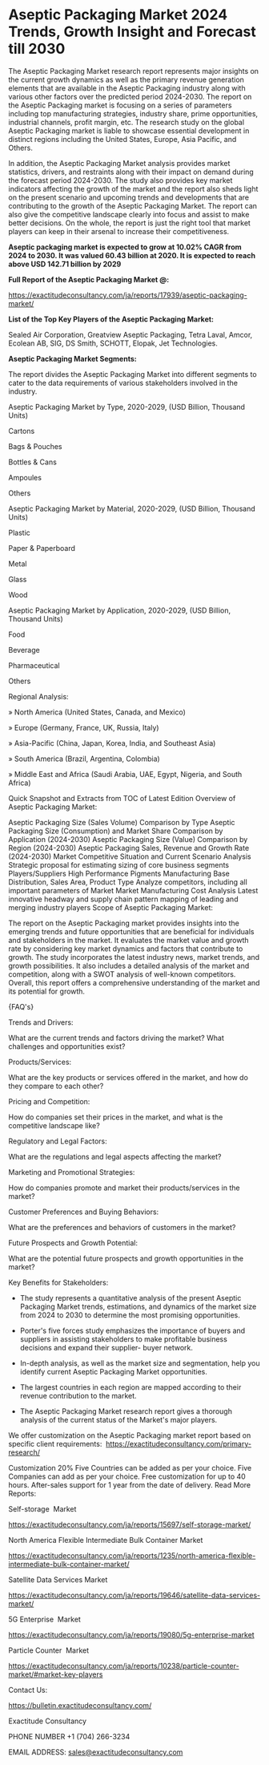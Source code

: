 # Aseptic Packaging Market 2024 Trends, Growth Insight and Forecast till 2030

The Aseptic Packaging Market research report represents major insights on the current growth dynamics as well as the primary revenue generation elements that are available in the Aseptic Packaging industry along with various other factors over the predicted period 2024-2030. The report on the Aseptic Packaging market is focusing on a series of parameters including top manufacturing strategies, industry share, prime opportunities, industrial channels, profit margin, etc. The research study on the global Aseptic Packaging market is liable to showcase essential development in distinct regions including the United States, Europe, Asia Pacific, and Others.

In addition, the Aseptic Packaging Market analysis provides market statistics, drivers, and restraints along with their impact on demand during the forecast period 2024-2030. The study also provides key market indicators affecting the growth of the market and the report also sheds light on the present scenario and upcoming trends and developments that are contributing to the growth of the Aseptic Packaging Market. The report can also give the competitive landscape clearly into focus and assist to make better decisions. On the whole, the report is just the right tool that market players can keep in their arsenal to increase their competitiveness.

**Aseptic packaging market is expected to grow at 10.02% CAGR from 2024 to 2030. It was valued 60.43 billion at 2020. It is expected to reach above USD 142.71 billion by 2029**

**Full Report of the Aseptic Packaging Market @:**

https://exactitudeconsultancy.com/ja/reports/17939/aseptic-packaging-market/

**List of the Top Key Players of the Aseptic Packaging Market:**

Sealed Air Corporation, Greatview Aseptic Packaging, Tetra Laval, Amcor, Ecolean AB, SIG, DS Smith, SCHOTT, Elopak, Jet Technologies.

**Aseptic Packaging Market Segments:**

The report divides the Aseptic Packaging Market into different segments to cater to the data requirements of various stakeholders involved in the industry.

Aseptic Packaging Market by Type, 2020-2029, (USD Billion, Thousand Units)

Cartons

Bags & Pouches

Bottles & Cans

Ampoules

Others

Aseptic Packaging Market by Material, 2020-2029, (USD Billion, Thousand Units)

Plastic

Paper & Paperboard

Metal

Glass

Wood

Aseptic Packaging Market by Application, 2020-2029, (USD Billion, Thousand Units)

Food

Beverage

Pharmaceutical

Others

Regional Analysis:

» North America (United States, Canada, and Mexico)

» Europe (Germany, France, UK, Russia, Italy)

» Asia-Pacific (China, Japan, Korea, India, and Southeast Asia)

» South America (Brazil, Argentina, Colombia)

» Middle East and Africa (Saudi Arabia, UAE, Egypt, Nigeria, and South Africa)

Quick Snapshot and Extracts from TOC of Latest Edition Overview of Aseptic Packaging Market:

Aseptic Packaging Size (Sales Volume) Comparison by Type
Aseptic Packaging Size (Consumption) and Market Share Comparison by Application (2024-2030)
Aseptic Packaging Size (Value) Comparison by Region (2024-2030)
Aseptic Packaging Sales, Revenue and Growth Rate (2024-2030)
Market Competitive Situation and Current Scenario Analysis
Strategic proposal for estimating sizing of core business segments
Players/Suppliers High Performance Pigments Manufacturing Base Distribution, Sales Area, Product Type
Analyze competitors, including all important parameters of Market
Market Manufacturing Cost Analysis
Latest innovative headway and supply chain pattern mapping of leading and merging industry players
Scope of Aseptic Packaging Market:

The report on the Aseptic Packaging market provides insights into the emerging trends and future opportunities that are beneficial for individuals and stakeholders in the market.
It evaluates the market value and growth rate by considering key market dynamics and factors that contribute to growth.
The study incorporates the latest industry news, market trends, and growth possibilities.
It also includes a detailed analysis of the market and competition, along with a SWOT analysis of well-known competitors.
Overall, this report offers a comprehensive understanding of the market and its potential for growth.

{FAQ's}

Trends and Drivers:

What are the current trends and factors driving the market? What challenges and opportunities exist?

Products/Services:

What are the key products or services offered in the market, and how do they compare to each other?

Pricing and Competition:

How do companies set their prices in the market, and what is the competitive landscape like?

Regulatory and Legal Factors:

What are the regulations and legal aspects affecting the market?

Marketing and Promotional Strategies:

How do companies promote and market their products/services in the market?

Customer Preferences and Buying Behaviors:

What are the preferences and behaviors of customers in the market?

Future Prospects and Growth Potential:

What are the potential future prospects and growth opportunities in the market?

Key Benefits for Stakeholders:

- The study represents a quantitative analysis of the present Aseptic Packaging Market trends, estimations, and dynamics of the market size from 2024 to 2030 to determine the most promising opportunities.

- Porter's five forces study emphasizes the importance of buyers and suppliers in assisting stakeholders to make profitable business decisions and expand their supplier- buyer network.

- In-depth analysis, as well as the market size and segmentation, help you identify current Aseptic Packaging Market opportunities.

- The largest countries in each region are mapped according to their revenue contribution to the market.

- The Aseptic Packaging Market research report gives a thorough analysis of the current status of the Market's major players.

We offer customization on the Aseptic Packaging market report based on specific client requirements:  https://exactitudeconsultancy.com/primary-research/

Customization 20%
Five Countries can be added as per your choice.
Five Companies can add as per your choice.
Free customization for up to 40 hours.
After-sales support for 1 year from the date of delivery.
Read More Reports:

Self-storage  Market

https://exactitudeconsultancy.com/ja/reports/15697/self-storage-market/

North America Flexible Intermediate Bulk Container Market

https://exactitudeconsultancy.com/ja/reports/1235/north-america-flexible-intermediate-bulk-container-market/

Satellite Data Services Market

https://exactitudeconsultancy.com/ja/reports/19646/satellite-data-services-market/

5G Enterprise  Market

https://exactitudeconsultancy.com/ja/reports/19080/5g-enterprise-market

Particle Counter  Market

https://exactitudeconsultancy.com/ja/reports/10238/particle-counter-market/#market-key-players

Contact Us:

https://bulletin.exactitudeconsultancy.com/

Exactitude Consultancy

PHONE NUMBER +1 (704) 266-3234

EMAIL ADDRESS: sales@exactitudeconsultancy.com
